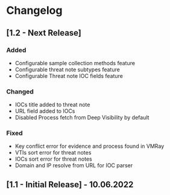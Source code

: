 # Changelog

## [1.2 - Next Release]
### Added
- Configurable sample collection methods feature
- Configurable threat note subtypes feature
- Configurable Threat note IOC fields feature

### Changed
- IOCs title added to threat note
- URL field added to IOCs
- Disabled Process fetch from Deep Visibility by default

### Fixed
- Key conflict error for evidence and process found in VMRay
- VTIs sort error for threat notes
- IOCs sort error for threat notes
- Domain and IP resolve from URL for IOC parser

## [1.1 - Initial Release] - 10.06.2022